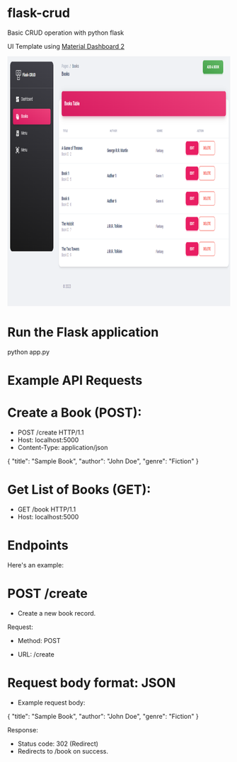 # flask-crud
Basic CRUD operation with python flask

UI Template using [Material Dashboard 2](https://themewagon.github.io/material-dashboard-2/)

<p align="center"><img src ="doc/doc.png?raw=true" height="565" /></p>

# Run the Flask application
python app.py

# Example API Requests


# Create a Book (POST):

- POST /create HTTP/1.1
- Host: localhost:5000
- Content-Type: application/json

{
  "title": "Sample Book",
  "author": "John Doe",
  "genre": "Fiction"
}

# Get List of Books (GET):

- GET /book HTTP/1.1
- Host: localhost:5000

# Endpoints

Here's an example:

# POST /create
- Create a new book record.

Request:

- Method: POST

- URL: /create

# Request body format: JSON
- Example request body:

{
  "title": "Sample Book",
  "author": "John Doe",
  "genre": "Fiction"
}

Response:
- Status code: 302 (Redirect)
- Redirects to /book on success.



